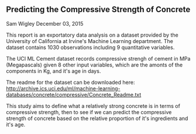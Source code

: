 ## Predicting the Compressive Strength of Concrete
Sam Wigley
December 03, 2015

This report is an exportatory data analysis on a dataset provided by the University of California at Irvine's Machine Learning department.  The dataset contains 1030 observations including 9 quantitative variables.  

The UCI ML Cement dataset records compressive strengh of cement in MPa (Megapascals) given 8 other input variables, which are the amonts of the components in Kg, and it's age in days.

The readme for the dataset can be downloaded here:
http://archive.ics.uci.edu/ml/machine-learning-databases/concrete/compressive/Concrete_Readme.txt

This study aims to define what a relatively strong concrete is in terms of compressive strength, then to see if we can predict the compressive strength of concrete based on the relative proportion of it's ingredients and it's age.


